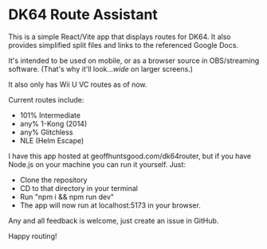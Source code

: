 # DK64 Route Assistant

This is a simple React/Vite app that displays routes for DK64. It also provides simplified split files and links to the referenced Google Docs.

It's intended to be used on mobile, or as a browser source in OBS/streaming software. (That's why it'll look..._wide_ on larger screens.)

It also only has Wii U VC routes as of now.

Current routes include:
- 101% Intermediate
- any% 1-Kong (2014)
- any% Glitchless
- NLE (Helm Escape)

I have this app hosted at geoffhuntsgood.com/dk64router, but if you have Node.js on your machine you can run it yourself. Just:
- Clone the repository
- CD to that directory in your terminal
- Run "npm i && npm run dev"
- The app will now run at localhost:5173 in your browser.

Any and all feedback is welcome, just create an issue in GitHub.

Happy routing!
